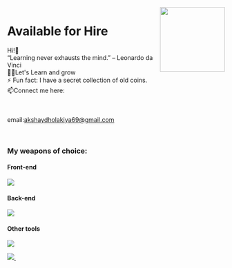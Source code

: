 <img align ="right" src = "https://i.stack.imgur.com/smGdy.gif" width="150" height="150">
<h1>Available for Hire</h1>

Hi!👋<br />
“Learning never exhausts the mind.” – Leonardo da Vinci <br />
👨‍💻Let's Learn and grow<br />
⚡ Fun fact: I have a secret collection of old coins. <br />
 📫Connect me here:
 
 <br />
 
 email:akshaydholakiya69@gmail.com

<br />

### My weapons of choice:

#### Front-end
<img src="https://skillicons.dev/icons?i=html,css,js,react,bootstrap,materialui,tailwind,nextjs,redux,regex,react,sass,styledcomponents&perline=10" />

#### Back-end
<img src="https://skillicons.dev/icons?i=nodejs,express,nextjs,mongodb,firebase&perline=10" />

#### Other tools
<img src="https://skillicons.dev/icons?i=git,vscode,github,&perline=10" />

<br />

 <p>
  <a href="https://in.linkedin.com/in/akshay-dholakiya-665159263/">
    <img src="https://img.shields.io/badge/akshay-dholakiya-665159263?style=flat&logo=linkedin">
  </a> &nbsp; 

 
</p>
